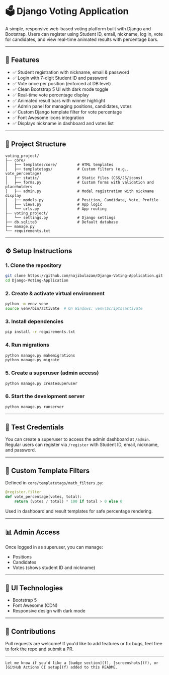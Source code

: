 # 🗳️ Django Voting Application

A simple, responsive web-based voting platform built with Django and Bootstrap. Users can register using Student ID, email, nickname, log in, vote for candidates, and view real-time animated results with percentage bars.

---

## 🚀 Features

- ✅ Student registration with nickname, email & password
- ✅ Login with 7-digit Student ID and password
- ✅ Vote once per position (enforced at DB level)
- ✅ Clean Bootstrap 5 UI with dark mode toggle
- ✅ Real-time vote percentage display
- ✅ Animated result bars with winner highlight
- ✅ Admin panel for managing positions, candidates, votes
- ✅ Custom Django template filter for vote percentage
- ✅ Font Awesome icons integration
- ✅ Displays nickname in dashboard and votes list

---

## 📁 Project Structure

```
voting_project/
├── core/
│   ├── templates/core/         # HTML templates
│   ├── templatetags/           # Custom filters (e.g., vote_percentage)
│   ├── static/                 # Static files (CSS/JS/icons)
│   ├── forms.py                # Custom forms with validation and placeholders
│   ├── admin.py                # Model registration with nickname display
│   ├── models.py               # Position, Candidate, Vote, Profile
│   ├── views.py                # App logic
│   └── urls.py                 # App routing
├── voting_project/
│   └── settings.py             # Django settings
├── db.sqlite3                  # Default database
├── manage.py
└── requirements.txt
```

---

## ⚙️ Setup Instructions

### 1. Clone the repository

```bash
git clone https://github.com/najibulazam/Django-Voting-Application.git
cd Django-Voting-Application
```

### 2. Create & activate virtual environment

```bash
python -m venv venv
source venv/bin/activate  # On Windows: venv\Scripts\activate
```

### 3. Install dependencies

```bash
pip install -r requirements.txt
```

### 4. Run migrations

```bash
python manage.py makemigrations
python manage.py migrate
```

### 5. Create a superuser (admin access)

```bash
python manage.py createsuperuser
```

### 6. Start the development server

```bash
python manage.py runserver
```

---

## 🧪 Test Credentials

You can create a superuser to access the admin dashboard at `/admin`. Regular users can register via `/register` with Student ID, email, nickname, and password.

---

## 🔧 Custom Template Filters

Defined in `core/templatetags/math_filters.py`:

```python
@register.filter
def vote_percentage(votes, total):
    return (votes / total) * 100 if total > 0 else 0
```

Used in dashboard and result templates for safe percentage rendering.

---

## 📊 Admin Access

Once logged in as superuser, you can manage:

* Positions
* Candidates
* Votes (shows student ID and nickname)

---

## 🎨 UI Technologies

* Bootstrap 5
* Font Awesome (CDN)
* Responsive design with dark mode

---

## 🙌 Contributions

Pull requests are welcome! If you'd like to add features or fix bugs, feel free to fork the repo and submit a PR.

---

```
Let me know if you'd like a [badge section](f), [screenshots](f), or [GitHub Actions CI setup](f) added to this README.
```
